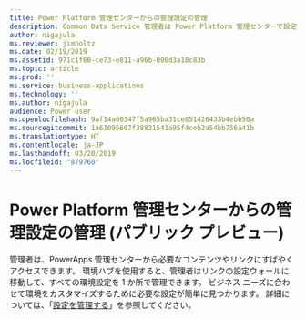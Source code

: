 ```yaml
---
title: Power Platform 管理センターからの管理設定の管理
description: Common Data Service 管理者は Power Platform 管理センターで設定にすばやくアクセスして管理できます
author: nigajula
ms.reviewer: jimholtz
ms.date: 02/19/2019
ms.assetid: 971c1f60-ce73-e811-a96b-000d3a18c83b
ms.topic: article
ms.prod: ''
ms.service: business-applications
ms.technology: ''
ms.author: nigajula
audience: Power user
ms.openlocfilehash: 9af14a60347f5a965ba31ce851426433b4ebb50a
ms.sourcegitcommit: 1a61095607f38831541a95f4ceb2a54bb756a41b
ms.translationtype: HT
ms.contentlocale: ja-JP
ms.lasthandoff: 03/20/2019
ms.locfileid: "879760"
---
```

# <a name="manage-admin-settings-from-the-power-platform-admin-center-public-preview"></a>Power Platform 管理センターからの管理設定の管理 (パブリック プレビュー)




管理者は、PowerApps 管理センターから必要なコンテンツやリンクにすばやくアクセスできます。 環境ハブを使用すると、管理者はリンクの設定ウォールに移動して、すべての環境設定を 1 か所で管理できます。 ビジネス ニーズに合わせて環境をカスタマイズするために必要な設定が簡単に見つかります。 詳細については、「[設定を管理する](https://docs.microsoft.com/power-platform/admin/admin-settings)」を参照してください。